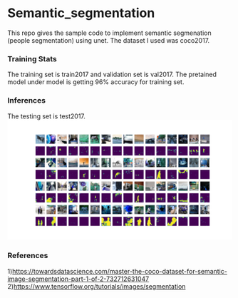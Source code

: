 # Semantic_segmentation
This repo gives the sample code to implement semantic segmenation (people segmentation) using unet.
The dataset I used was coco2017. 

### Training Stats
The training set is train2017 and validation set is val2017. The pretained model under model is getting 96% accuracy for training set. 

### Inferences
The testing set is test2017. 
![](result.png)


### References
1)https://towardsdatascience.com/master-the-coco-dataset-for-semantic-image-segmentation-part-1-of-2-732712631047
2)https://www.tensorflow.org/tutorials/images/segmentation 
